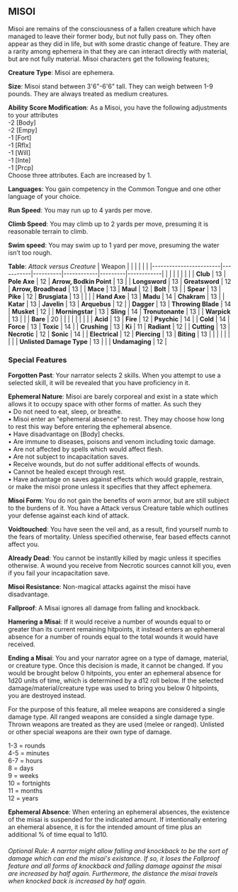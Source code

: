 ## MISOI
Misoi are remains of the consciousness of a fallen creature which have managed to leave their former body, but not fully pass on. They often appear as they did in life, but with some drastic change of feature. They are a rarity among ephemera in that they are can interact directly with material, but are not fully material. Misoi characters get the following features;

**Creature Type**: Misoi are ephemera.

**Size**: Misoi stand between 3'6"-6'6" tall. They can weigh between 1-9 pounds. They are always treated as medium creatures.

**Ability Score Modification**: As a Misoi, you have the following adjustments to your attributes  
-2 [Body]  
-2 [Empy]  
-1 [Fort]  
-1 [Rflx]  
-1 [Will]  
-1 [Inte]  
-1 [Prcp]  
Choose three attributes. Each are increased by 1.

**Languages**: You gain competency in the Common Tongue and one other language of your choice.

**Run Speed**: You may run up to 4 yards per move.

**Climb Speed**: You may climb up to 2 yards per move, presuming it is reasonable terrain to climb.

**Swim speed**: You may swim up to 1 yard per move, presuming the water isn’t too rough.

**Table**: *Attack versus Creature*
| Weapon                 |          |            |         |            |         |
|------------------------|-----------|----------|------------|---------|------------|
|                        |          |            |         |            |         |
| **Club**                   | 13   | **Pole Axe** | 12     | **Arrow, Bodkin Point**    | 13    |
| **Longsword**              | 13    | **Greatsword** | 12     | **Arrow, Broadhead**    | 13    |
| **Mace**                   | 13    | **Maul** | 12     | **Bolt** | 13    |
| **Spear**                  | 13     | **Pike** | 12     | **Brusgiata** | 13     |  |     |
| **Hand Axe**               | 13     | **Madu** | 14     | **Chakram** | 13    |
| **Katar**                  | 13     | **Javelin** | 13    | **Arquebus** | 12    |
| **Dagger**                 | 13     | **Throwing Blade** | 14   | **Musket** | 12    |
| **Morningstar**            | 13     | **Sling** | 14    | **Tronutonante** | 13    |
| **Warpick**                | 13     |   |    | **Bare** |  20 |
|                        |           |          |            |         |            |
| **Acid**                   | 13     | **Fire** | 12     | **Psychic** | 14     |
| **Cold**                   | 14     | **Force** | 13     | **Toxic**  | 14     |
| **Crushing**               | 13     | **Ki** | 11     | **Radiant** | 12     |
| **Cutting**                | 13     | **Necrotic** | 12     | **Sonic** | 14    |
| **Electrical**             | 12     | **Piercing** | 13     | **Biting** | 13    |
|                        |           |          |            |         |            |
| **Unlisted Damage Type** | 13 |   |    | **Undamaging** | 12 |


### Special Features

**Forgotten Past**: Your narrator selects 2 skills. When you attempt to use a selected skill, it will be revealed that you have proficiency in it.

**Ephemeral Nature**: Misoi are barely corporeal and exist in a state which allows it to occupy space with other forms of matter. As such they   
 • Do not need to eat, sleep, or breathe.  
 • Misoi enter an "ephemeral absence" to rest. They may choose how long to rest this way before entering the ephemeral absence.  
 • Have disadvantage on [Body] checks.  
 • Are immune to diseases, poisons and venom including toxic damage.  
 • Are not affected by spells which would affect flesh.  
 • Are not subject to incapacitation saves.  
 • Receive wounds, but do not suffer additional effects of wounds.  
 • Cannot be healed except through rest.  
 • Have advantage on saves against effects which would grapple, restrain, or make the misoi prone unless it specifies that they affect ephemera.

**Misoi Form**: You do not gain the benefits of worn armor, but are still subject to the burdens of it. You have a Attack versus Creature table which outlines your defense against each kind of attack.

**Voidtouched**: You have seen the veil and, as a result, find yourself numb to the fears of mortality. Unless specified otherwise, fear based effects cannot affect you.

**Already Dead**: You cannot be instantly killed by magic unless it specifies otherwise. A wound you receive from Necrotic sources cannot kill you, even if you fail your incapacitation save.

**Misoi Resistance**: Non-magical attacks against the misoi have disadvantage. 

**Fallproof**: A Misai ignores all damage from falling and knockback. 

**Hamering a Misai**: If it would receive a number of wounds equal to or greater than its current remaining hitpoints, it instead enters an ephemeral absence for a number of rounds equal to the total wounds it would have received.

**Ending a Misai**: You and your narrator agree on a type of damage, material, or creature type. Once this decision is made, it cannot be changed. If you would be brought below 0 hitpoints, you enter an ephemeral absence for 1d20 units of time, which is determined by a d12 roll below. If the selected damage/material/creature type was used to bring you below 0 hitpoints, you are destroyed instead.  

For the purpose of this feature, all melee weapons are considered a single damage type. All ranged weapons are consided a single damage type. Thrown weapons are treated as they are used (melee or ranged). Unlisted or other special weapons are their own type of damage.

1-3 = rounds  
4-5 = minutes  
6-7 = hours  
8 = days  
9 = weeks  
10 = fortnights  
11 = months  
12 = years

**Ephemeral Absence**: When entering an ephemeral absences, the existence of the misai is suspended for the indicated amount. If intentionally entering an ehemeral absence, it is for the intended amount of time plus an additional % of time equal to 1d10.  

###### Optional Rule: A narrtor might allow falling and knockback to be the sort of damage which can end the misai's existance. If so, it loses the Fallproof feature and all forms of knockback and falling damage against the misai are increased by half again. Furthermore, the distance the misai travels when knocked back is increased by half again.
